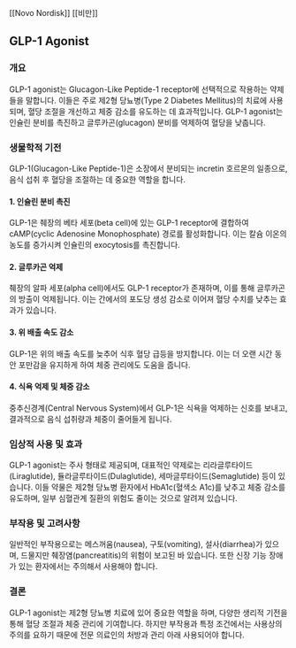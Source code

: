 [[Novo Nordisk]]
[[비만]]


## GLP-1 Agonist

### 개요
GLP-1 agonist는 Glucagon-Like Peptide-1 receptor에 선택적으로 작용하는 약제들을 말합니다. 이들은 주로 제2형 당뇨병(Type 2 Diabetes Mellitus)의 치료에 사용되며, 혈당 조절을 개선하고 체중 감소를 유도하는 데 효과적입니다. GLP-1 agonist는 인슐린 분비를 촉진하고 글루카곤(glucagon) 분비를 억제하여 혈당을 낮춥니다.

### 생물학적 기전
GLP-1(Glucagon-Like Peptide-1)은 소장에서 분비되는 incretin 호르몬의 일종으로, 음식 섭취 후 혈당을 조절하는 데 중요한 역할을 합니다. 

#### 1. 인슐린 분비 촉진
GLP-1은 췌장의 베타 세포(beta cell)에 있는 GLP-1 receptor에 결합하여 cAMP(cyclic Adenosine Monophosphate) 경로를 활성화합니다. 이는 칼슘 이온의 농도를 증가시켜 인슐린의 exocytosis를 촉진합니다.

#### 2. 글루카곤 억제
췌장의 알파 세포(alpha cell)에서도 GLP-1 receptor가 존재하며, 이를 통해 글루카곤의 방출이 억제됩니다. 이는 간에서의 포도당 생성 감소로 이어져 혈당 수치를 낮추는 효과가 있습니다.

#### 3. 위 배출 속도 감소
GLP-1은 위의 배출 속도를 늦추어 식후 혈당 급등을 방지합니다. 이는 더 오랜 시간 동안 포만감을 유지하게 하여 체중 관리에도 도움을 줍니다.

#### 4. 식욕 억제 및 체중 감소
중추신경계(Central Nervous System)에서 GLP-1은 식욕을 억제하는 신호를 보내고, 결과적으로 음식 섭취량과 체중이 줄어들게 됩니다.

### 임상적 사용 및 효과
GLP-1 agonist는 주사 형태로 제공되며, 대표적인 약제로는 리라글루타이드(Liraglutide), 듈라글루타이드(Dulaglutide), 세마글루타이드(Semaglutide) 등이 있습니다. 이들 약물은 제2형 당뇨병 환자에서 HbA1c(혈색소 A1c)를 낮추고 체중 감소를 유도하며, 일부 심혈관계 질환의 위험도 줄이는 것으로 알려져 있습니다.

### 부작용 및 고려사항
일반적인 부작용으로는 메스꺼움(nausea), 구토(vomiting), 설사(diarrhea)가 있으며, 드물지만 췌장염(pancreatitis)의 위험이 보고된 바 있습니다. 또한 신장 기능 장애가 있는 환자에서는 주의해서 사용해야 합니다.

### 결론
GLP-1 agonist는 제2형 당뇨병 치료에 있어 중요한 역할을 하며, 다양한 생리적 기전을 통해 혈당 조절과 체중 관리에 기여합니다. 하지만 부작용과 특정 조건에서는 사용상의 주의를 요하기 때문에 전문 의료인의 처방과 관리 아래 사용되어야 합니다.